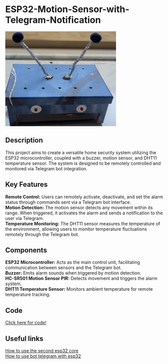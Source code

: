 # ESP32-Motion-Sensor-with-Telegram-Notification

<img src="images/Motion_sensor_smart.png" alt="Motion sensor smart" style="width:350px;height:300px;">

## Description

This project aims to create a versatile home security system utilizing the ESP32 microcontroller, coupled with a buzzer, motion sensor, and DHT11 temperature sensor. The system is designed to be remotely controlled and monitored via Telegram bot integration.

## Key Features

**Remote Control:** Users can remotely activate, deactivate, and set the alarm status through commands sent via a Telegram bot interface.<br>
**Motion Detection:** The motion sensor detects any movement within its range. When triggered, it activates the alarm and sends a notification to the user via Telegram.<br>
**Temperature Monitoring:** The DHT11 sensor measures the temperature of the environment, allowing users to monitor temperature fluctuations remotely through the Telegram bot.

## Components

**ESP32 Microcontroller:** Acts as the main control unit, facilitating communication between sensors and the Telegram bot.<br>
**Buzzer:** Emits alarm sounds when triggered by motion detection.<br>
**HC-SR501 Motion Sensor PIR:** Detects movement and triggers the alarm system.<br>
**DHT11 Temperature Sensor:** Monitors ambient temperature for remote temperature tracking.

## Code

[Click here for code!](Code.ino)

## Useful links

[How to use the second esp32 core](https://www.circuitstate.com/tutorials/how-to-write-parallel-multitasking-applications-for-esp32-using-freertos-arduino/)<br>
[How to use bot telegram with esp32](https://www.youtube.com/watch?v=TOxzQSdivVI)

